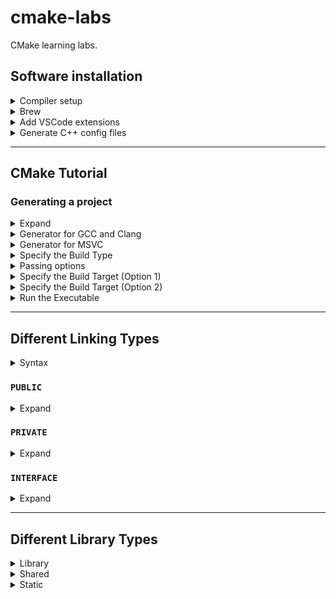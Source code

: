 # cmake-labs

CMake learning labs.


## Software installation

<details>
<summary>Compiler setup</summary>

- XCode: <https://www.ics.uci.edu/~pattis/common/handouts/macclion/clang.html>
- Check versions:

  ```shell
  lldb --version
  clang --version
  clang++ --version
  ```

</details>


<details>
<summary>Brew</summary>

```shell
brew install git
brew install make
brew install cmake
brew install doxygen
brew install lcov
brew install gcovr
brew install ccache
```

</details>


<details>
<summary>Add VSCode extensions</summary>

- C/C++ Extension Pack (franneck94)
- C/C++ Config (franneck94)

**If you want to use your own set of VSCode extensions without installing the above extensions**:

Create a portable version of VSCode: <https://code.visualstudio.com/docs/editor/portable>

This will create a separate version of VSCode that is fully contained to one folder. This portable version can run an instance side-by-side with the version that is installed on the user's system with no crossover.
All extensions installed on this portable version will be confined to the `/data` folder (created when setting up a portable version) within the portable version.

</details>


<details>
<summary>Generate C++ config files</summary>

**View -> Command Palette... -> Generate C++ Config Files**

This will create a `.vscode` directory in the project containing the C++ config files.

</details>


---


## CMake Tutorial


### Generating a project

<details>
<summary>Expand</summary>

```bash
cmake [<options>] -S <path-to-source> -B <path-to-build>
```

Assuming that a `CMakeLists.txt` is in the root directory, you can generate a project like the following:

```bash
mkdir build
cd build
```

#### Option 1

```bash
cmake -S .. -B .
```

#### Option 2

```bash
cmake ..
```

Assuming that you have already built the CMake project, you can update the generated project:

```bash
cd build
cmake .
```

</details>


<details>
<summary>Generator for GCC and Clang</summary>

```bash
cd build
```

#### Option 1

```bash
cmake -S .. -B . -G "Unix Makefiles"
```

#### Option 2

```bash
cmake .. -G "Unix Makefiles"
```

</details>


<details>
<summary>Generator for MSVC</summary>

```bash
cd build
```

#### Option 1

```bash
cmake -S .. -B . -G "Visual Studio 16 2019"
```

#### Option 2

```bash
cmake .. -G "Visual Studio 16 2019"
```

</details>


<details>
<summary>Specify the Build Type</summary>

Per default, the standard type is in most cases the debug type.

If you want to generate the project in `Release` mode, set the `CMAKE_BUILD_TYPE`:

```bash
cd build
cmake -DCMAKE_BUILD_TYPE=Release ..
```

</details>


<details>
<summary>Passing options</summary>

If you have set some options in the `CMakeLists.txt`, you can pass values in the command line:

```bash
cd build
cmake -DMY_OPTION=[ON|OFF] .. 
```

</details>


<details>
<summary>Specify the Build Target (Option 1)</summary>

The standard build command would build all created targets within the `CMakeLists.txt` file.
If you want to build a specific target, you can do so:

```bash
cd build
cmake --build . --target ExternalLibraries_Executable
```

The target `ExternalLibraries_Executable` is just an example of a possible target name.

> **Note**: All dependent targets will be built beforehand.

</details>


<details>
<summary>Specify the Build Target (Option 2)</summary>

Besides setting the target within the `cmake --build` command, you could also run the `Makefile` generated from the previous step.

If you want to build the `ExternalLibraries_Executable`, you could do the following.

```bash
cd build
make ExternalLibraries_Executable
```

> **Note**: When building a target, all dependencies of the target are also built.

</details>


<details>
<summary>Run the Executable</summary>

After generating the project and building a specific target, you might want to run the executable.

By default, the executable is stored in `build/5_ExternalLibraries/app/ExternalLibraries_Executable`, assuming that
- you are building the project `5_ExternalLibraries`;
- the main file of the executable is in the `/app` directory.

```bash
cd build
./bin/ExternalLibraries_Executable
```

</details>


---


## Different Linking Types

<details>
<summary>Syntax</summary>

```cmake
add_library(A ...)
add_library(B ...)
add_library(C ...)
```

</details>


### `PUBLIC`

<details>
<summary>Expand</summary>

```cmake
target_link_libraries(A PUBLIC B)
target_link_libraries(C PUBLIC A)
```

> When `A` links in `B` as `PUBLIC`, it says that `A` uses `B` in its implementation, and `B` is also used in `A`'s public API. Hence, `C` can use `B`, since `B` is part of the public API of `A`.

</details>


### `PRIVATE`

<details>
<summary>Expand</summary>

```cmake
target_link_libraries(A PRIVATE B)
target_link_libraries(C PRIVATE A)
```

When `A` links in `B` as `PRIVATE`, it is saying that `A` uses `B` in its
implementation, but `B` is not used in any part of `A`'s public API. Any code
that makes calls into `A` would not need to refer directly to anything from
`B`.

</details>


### `INTERFACE`

<details>
<summary>Expand</summary>

```cmake
add_library(D INTERFACE)
target_include_directories(D INTERFACE {CMAKE_CURRENT_SOURCE_DIR}/include)
```

In general, used for header-only libraries.

</details>


---


## Different Library Types

<details>
<summary>Library</summary>

A binary file that contains information about code.
A library cannot be executed on its own. An application utilizes a library.

</details>


<details>
<summary>Shared</summary>

- Linux: *.so
- MacOS: *.dylib
- Windows: *.dll

Shared libraries reduce the amount of code that is duplicated in each program that makes use of the library, keeping the binaries small.
Shared libraries will however have a small additional cost for the execution.
In general, the shared library is in the same directory as the executable.

</details>


<details>
<summary>Static</summary>

- Linux/MacOS: *.a
- Windows: *.lib

Static libraries increase the overall size of the binary, but it means that you don't need to carry along a copy of the library that is being used.
As the code is connected at compile time there are not any additional run-time loading costs.

</details>
